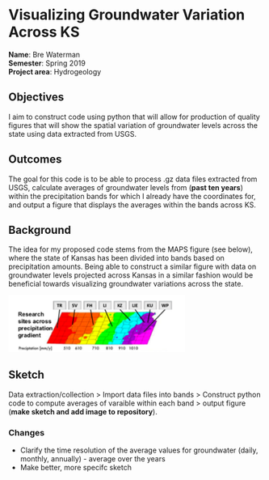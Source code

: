 # Visualizing Groundwater Variation Across KS

**Name**: Bre Waterman <br/>
**Semester**: Spring 2019 <br/>
**Project area**: Hydrogeology

## Objectives
I aim to construct code using python that will allow for production of quality figures that will show the spatial variation of groundwater levels across the state using data extracted from USGS. 

## Outcomes
The goal for this code is to be able to process .gz data files extracted from USGS, calculate averages of groundwater levels from (**past ten years**) within the precipitation bands for which I already have the coordinates for, and output a figure that displays the averages within the bands across KS.

## Background
The idea for my proposed code stems from the MAPS figure (see below), where the state of Kansas has been divided into bands based on precipitation amounts. Being able to construct a similar figure with data on groundwater levels projected across Kansas in a similar fashion would be beneficial towards visualizing groundwater variations across the state. 

<img src="pptgrad.png" alt="pptgrad_image" width="350"/>

## Sketch
Data extraction/collection > Import data files into bands > Construct python code to compute averages of varaible within each band > output figure (**make sketch and add image to repository**).

 
### Changes
 * Clarify the time resolution of the average values for groundwater (daily, monthly, annually) - average over the years
 * Make better, more specifc sketch
